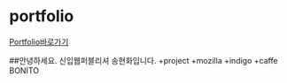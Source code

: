# portfolio

[Portfolio바로가기](https://gusghk2581.github.io/portfolio/index02.html)

##안녕하세요. 신입웹퍼블리셔 송현화입니다.
+project
 +mozilla
 +indigo
 +caffe BONITO

